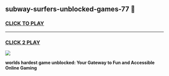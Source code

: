 
## subway-surfers-unblocked-games-77 👋
<h3>
<a href="https://premium.freeplayer.one?title=subway-surfers-unblocked-games-77&ref=14F">CLICK TO PLAY</a></h3>
<hr>

<h3>
<a href="https://premium.freeplayer.one?title=subway-surfers-unblocked-games-77&ref=14F">CLICK 2 PLAY</a>
  
</h3>

<a href="https://premium.freeplayer.one?title=subway-surfers-unblocked-games-77&ref=12F/"><img src="https://clearcache.store/games.png"></a>


**worlds hardest game unblocked: Your Gateway to Fun and Accessible Online Gaming**
